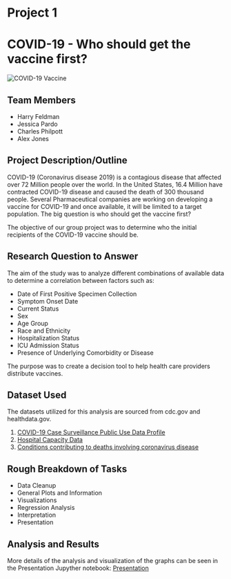 # Project 1

# COVID-19 - Who should get the vaccine first?

![COVID-19 Vaccine](Images/COVID-19_Coronavirus_Vaccine.jpg)

## Team Members

* Harry Feldman
* Jessica Pardo
* Charles Philpott
* Alex Jones

## Project Description/Outline

COVID-19 (Coronavirus disease 2019) is a contagious disease that affected over 72 Million people over the world. In the United States, 16.4 Million have contracted COVID-19 disease and caused the death of 300 thousand people. Several Pharmaceutical companies are working on developing a vaccine for COVID-19 and once available, it will be limited to a target population. The big question is who should get the vaccine first?

The objective of our group project was to determine who the initial recipients of the COVID-19 vaccine should be.


## Research Question to Answer

The aim of the study was to analyze different combinations of available data to determine a correlation between factors such as:

* Date of First Positive Specimen Collection
* Symptom Onset Date
* Current Status
* Sex
* Age Group
* Race and Ethnicity
* Hospitalization Status
* ICU Admission Status
* Presence of Underlying Comorbidity or Disease

The purpose was to create a decision tool to help health care providers distribute vaccines.

## Dataset Used

The datasets utilized for this analysis are sourced from cdc.gov and healthdata.gov.
1. [COVID-19 Case Surveillance Public Use Data Profile](https://data.cdc.gov/Case-Surveillance/COVID-19-Case-Surveillance-Public-Use-Data-Profile/xigx-wn5e)
2. [Hospital Capacity Data](https://healthdata.gov/sites/default/files/reported_hospital_utilization_timeseries_20201213_2141.csv)
3. [Conditions contributing to deaths involving coronavirus disease](https://data.cdc.gov/NCHS/Conditions-contributing-to-deaths-involving-corona/hk9y-quqm)

## Rough Breakdown of Tasks

* Data Cleanup
* General Plots and Information
* Visualizations
* Regression Analysis
* Interpretation
* Presentation

## Analysis and Results

More details of the analysis and visualization of the graphs can be seen in the Presentation Jupyther notebook: [Presentation](Presentation%20Notebook.ipynb)

